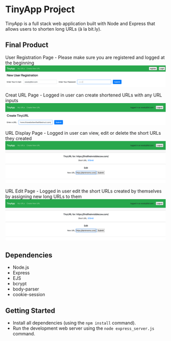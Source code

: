 # TinyApp Project

TinyApp is a full stack web application built with Node and Express that allows users to shorten long URLs (à la bit.ly).

## Final Product


User Registration Page - Please make sure you are registered and logged at the beginning
!["User Registration Page - Please make sure you are registered and logged at the beginning"](https://github.com/beijingdi/tinyapp/blob/master/docs/registration.png)



Creat URL Page - Logged in user can create shortened URLs with any URL inputs
!["Creat URL Page - Logged in user can create shortened URLs with any URL inputs"](https://github.com/beijingdi/tinyapp/blob/master/docs/createURL.png)



URL Display Page - Logged in user can view, edit or delete the short URLs they created
!["URL Display Page - Logged in user can view, edit or delete the short URLs they created"](https://github.com/beijingdi/tinyapp/blob/master/docs/editURL.png)



URL Edit Page - Logged in user edit the short URLs created by themselves by assigning new long URLs to them
!["URL Edit Page - Logged in user edit the short URLs created by themselves by assigning new long URLs to them"](https://github.com/beijingdi/tinyapp/blob/master/docs/editURL.png)


## Dependencies

- Node.js
- Express
- EJS
- bcrypt
- body-parser
- cookie-session


## Getting Started

- Install all dependencies (using the `npm install` command).
- Run the development web server using the `node express_server.js` command.